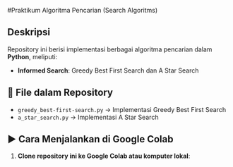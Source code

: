 #Praktikum Algoritma Pencarian (Search Algoritms)

## Deskripsi  
Repository ini berisi implementasi berbagai algoritma pencarian dalam **Python**, meliputi:  

- **Informed Search**: Greedy Best First Search dan A Star Search 

## 📁 File dalam Repository  
- `greedy_best-first-search.py` → Implementasi Greedy Best First Search  
- `a_star_search.py` → Implementasi A Star Search  


## ▶️ Cara Menjalankan di Google Colab  
1. **Clone repository ini ke Google Colab atau komputer lokal**:
